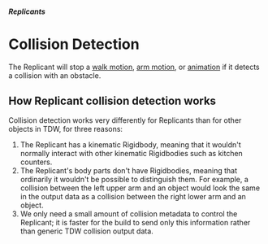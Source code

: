 ##### Replicants

# Collision Detection

The Replicant will stop a [walk motion](movement.md), [arm motion](arm_articulation.md), or [animation](animation.md) if it detects a collision with an obstacle.

## How Replicant collision detection works

Collision detection works very differently for Replicants than for other objects in TDW, for three reasons:

1. The Replicant has a kinematic Rigidbody, meaning that it wouldn't normally interact with other kinematic Rigidbodies such as kitchen counters.
2. The Replicant's body parts don't have Rigidbodies, meaning that ordinarily it wouldn't be possible to distinguish them. For example, a collision between the left upper arm and an object would look the same in the output data as a collision between the right lower arm and an object.
3. We only need a small amount of collision metadata to control the Replicant; it is faster for the build to send only this information rather than generic TDW collision output data.

